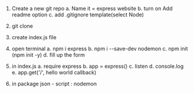 1. Create a new git repo
    a. Name it = express website
    b. turn on Add readme option
    c. add .gitignore template(select Node)

2. git clone

3. create index.js file

4. open terminal
    a. npm i express
    b. npm i --save-dev nodemon
    c. npm init    (npm init -y)
    d. fill up the form

5. in index.js 
    a. require express
    b. app = express()
    c. listen
    d. console.log
    e. app.get('/', hello world callback)

6. in package json - script : nodemon